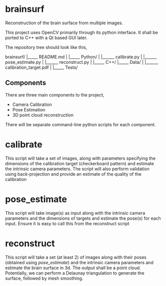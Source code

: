 # brainsurf

Reconstruction of the brain surface from multiple images.

This project uses OpenCV primarily through its python interface. It shall be ported to C++ with a Qt based GUI later.

The repository tree should look like this,

brainsurf/
|_____ README.md
|
|_____ Python/
|         |______ calibrate.py
|         |______ pose_estimate.py
|         |______ reconstruct.py 
|
|_____ C++/
|_____ Data/
|         |______ calibration_target.pdf
|
|_____ Tests/

## Components

There are three main components to the project,

* Camera Calibration
* Pose Estimation
* 3D point cloud reconstruction

There will be separate command-line python scripts for each component. 

# calibrate

This script will take a set of images, along with parameters specifying the dimensions of the calibration target (checkerboard pattern) and estimate the intrinsic camera parameters. The script will also perform validation using back-projection and provide an estimate of the quality of the calibration

# pose_estimate

This script will take image(s) as input along with the intrinsic camera parameters and the dimensions of targets and estimate the pose(s) for each input. Ensure it is easy to call this from the reconstruct script

# reconstruct

This script will take a set (at least 2) of images along with their poses (obtained using *pose_estimate*) and the intrinsic camera parameters and estimate the brain surface in 3d. The output shall be a point cloud. Potentially, we can perform a Delaunay triangulation to generate the surface, followed by mesh smoothing.
  